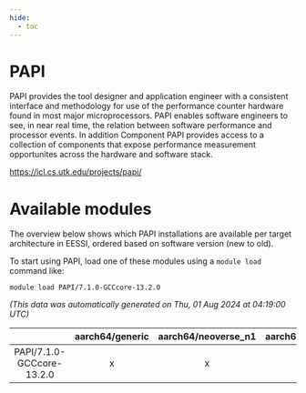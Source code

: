 ```yaml
---
hide:
  - toc
---
```


PAPI
====


PAPI provides the tool designer and application engineer with a consistent interface and methodology for use of the performance counter hardware found in most major microprocessors. PAPI enables software engineers to see, in near real time, the relation between software performance and processor events. In addition Component PAPI provides access to a collection of components that expose performance measurement opportunites across the hardware and software stack.

https://icl.cs.utk.edu/projects/papi/
# Available modules


The overview below shows which PAPI installations are available per target architecture in EESSI, ordered based on software version (new to old).

To start using PAPI, load one of these modules using a `module load` command like:

```shell
module load PAPI/7.1.0-GCCcore-13.2.0
```

*(This data was automatically generated on Thu, 01 Aug 2024 at 04:19:00 UTC)*  

| |aarch64/generic|aarch64/neoverse_n1|aarch64/neoverse_v1|x86_64/generic|x86_64/amd/zen2|x86_64/amd/zen3|x86_64/intel/haswell|x86_64/intel/skylake_avx512|
| :---: | :---: | :---: | :---: | :---: | :---: | :---: | :---: | :---: |
|PAPI/7.1.0-GCCcore-13.2.0|x|x|x|x|x|x|x|x|
